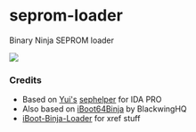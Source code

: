 # seprom-loader
Binary Ninja SEPROM loader

![](https://user-images.githubusercontent.com/8758978/185735565-21e0862a-8d71-4b4d-8e91-316a4241e0ea.PNG)

### Credits
- Based on [Yui's](https://twitter.com/haiyuidesu)  [sephelper](https://github.com/haiyuidesu/sephelper) for IDA PRO
- Also based on [iBoot64Binja](https://github.com/BlackwingHQ/iBoot64Binja) by BlackwingHQ
- [iBoot-Binja-Loader](https://github.com/EliseZeroTwo/iBoot-Binja-Loader) for xref stuff
